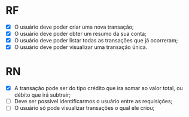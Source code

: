 # RF

- [x] O usuário deve poder criar uma nova transação;
- [x] O usuário deve poder obter um resumo da sua conta;
- [x] O usuário deve poder listar todas as transações que já ocorreram;
- [x] O usuário deve poder visualizar uma transação única.

# RN

- [x] A transação pode ser do tipo crédito que ira somar ao valor total, ou débito que irá subtrair;
- [ ] Deve ser possível identificarmos o usuário entre as requisições;
- [ ] O usuário só pode visualizar transações o qual ele criou;
